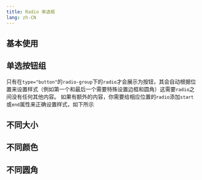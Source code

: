 ```yaml
---
title: Radio 单选框
lang: zh-CN
---
```


## 基本使用

<!-- @Code:basicUsage -->

## 单选按钮组
只有在`type="button"`的`radio-group`下的`radio`才会展示为按钮，其会自动根据位置来设置样式（例如第一个和最后一个需要特殊设置边框和圆角）这需要`radio`之间没有任何其他内容。
如果有额外的内容，你需要给相应位置的`radio`添加`start`或`end`属性来正确设置样式，如下所示
<!-- @Code:buttonGroup -->

## 不同大小

<!-- @Code:differentSizes -->

## 不同颜色

<!-- @Code:differentColors -->

## 不同圆角

<!-- @Code:differentRadius -->
